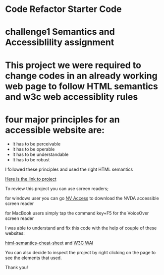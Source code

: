 # Code Refactor Starter Code
<h1>challenge1 Semantics and Accessiblility assignment</h1>

# This project we were required to change codes in an already working web page to follow HTML semantics and w3c web accessiblity rules
# four major principles for an accessible website are:
<ul>
<li> It has to be perceivable</li>
<li> It has to be operable</li>
<li> It has to be understandable</li>
<li> It has to be robust</li>
</ul>
<p>I followed these principles and used the right HTML semantics</p>
<p><a href="http://127.0.0.1:3000/Challenge1/index.html"> Here is the link to project</a></p>
<p>To review this project you can use screen readers;</p> 
<p>for windows user you can go <a href="https://www.nvaccess.org/">NV Access</a> to download the NVDA accessible screen reader</p>
<p>for MacBook users simply  tap the command key+F5 for the VoiceOver screen reader</p>
<p>I was able to understand and fix this code with the help of couple of these websites:</p> 
<a href="https://learntheweb.courses/topics/html-semantics-cheat-sheet"> html-semantics-cheat-sheet</a> and <a href="https://www.w3.org/WAI/"> W3C WAI</a> 
<p>You can also decide to inspect the project by right clicking on the page to see the elements that used.</p>
Thank you!
